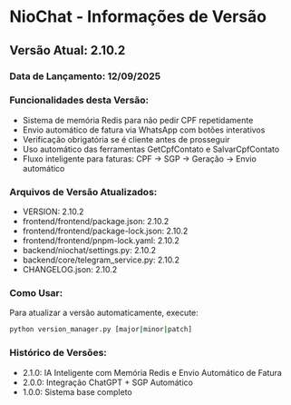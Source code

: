 # NioChat - Informações de Versão

## Versão Atual: 2.10.2

### Data de Lançamento: 12/09/2025

### Funcionalidades desta Versão:
- Sistema de memória Redis para não pedir CPF repetidamente
- Envio automático de fatura via WhatsApp com botões interativos
- Verificação obrigatória se é cliente antes de prosseguir
- Uso automático das ferramentas GetCpfContato e SalvarCpfContato
- Fluxo inteligente para faturas: CPF → SGP → Geração → Envio automático

### Arquivos de Versão Atualizados:
- VERSION: 2.10.2
- frontend/frontend/package.json: 2.10.2
- frontend/frontend/package-lock.json: 2.10.2
- frontend/frontend/pnpm-lock.yaml: 2.10.2
- backend/niochat/settings.py: 2.10.2
- backend/core/telegram_service.py: 2.10.2
- CHANGELOG.json: 2.10.2

### Como Usar:
Para atualizar a versão automaticamente, execute:
```bash
python version_manager.py [major|minor|patch]
```

### Histórico de Versões:
- 2.1.0: IA Inteligente com Memória Redis e Envio Automático de Fatura
- 2.0.0: Integração ChatGPT + SGP Automático
- 1.0.0: Sistema base completo

